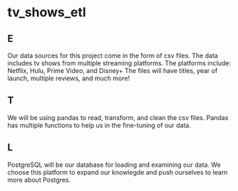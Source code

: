 # tv_shows_etl

E
-
Our data sources for this project come in the form of csv files.
The data includes tv shows from multiple streaming platforms.
The platforms include: Netflix, Hulu, Prime Video, and Disney+
The files will have titles, year of launch, multiple reviews, and much more!

T
-
We will be using pandas to read, transform, and clean the csv files.
Pandas has multiple functions to help us in the fine-tuning of our data.

L
-
PostgreSQL will be our database for loading and examining our data.
We choose this platform to expand our knowlegde and push ourselves to learn more about Postgres.
